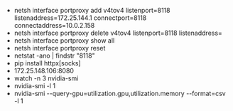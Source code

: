 * netsh interface portproxy add v4tov4 listenport=8118 listenaddress=172.25.144.1 connectport=8118 connectaddress=10.0.2.158
* netsh interface portproxy delete v4tov4 listenport=8118 listenaddress=
* netsh interface portproxy show all
* netsh interface portproxy reset
* netstat -ano | findstr "8118"
* pip install httpx[socks]
* 172.25.148.106:8080
* watch -n 3 nvidia-smi
* nvidia-smi -l 1
* nvidia-smi --query-gpu=utilization.gpu,utilization.memory --format=csv -l 1
